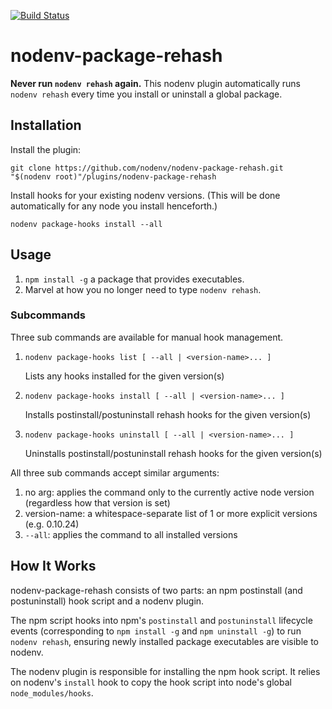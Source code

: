 [![Build Status](https://travis-ci.org/nodenv/nodenv-package-rehash.svg?branch=master)](https://travis-ci.org/nodenv/nodenv-package-rehash)

# nodenv-package-rehash

**Never run `nodenv rehash` again.** This nodenv plugin automatically
runs `nodenv rehash` every time you install or uninstall a global package.

## Installation

Install the plugin:

    git clone https://github.com/nodenv/nodenv-package-rehash.git "$(nodenv root)"/plugins/nodenv-package-rehash

Install hooks for your existing nodenv versions.
(This will be done automatically for any node you install henceforth.)

    nodenv package-hooks install --all

## Usage

1. `npm install -g` a package that provides executables.
2. Marvel at how you no longer need to type `nodenv rehash`.

### Subcommands

Three sub commands are available for manual hook management.

1. `nodenv package-hooks list [ --all | <version-name>... ]`

    Lists any hooks installed for the given version(s)

2. `nodenv package-hooks install [ --all | <version-name>... ]`

    Installs postinstall/postuninstall rehash hooks for the given version(s)

3. `nodenv package-hooks uninstall [ --all | <version-name>... ]`

    Uninstalls postinstall/postuninstall rehash hooks for the given version(s)

All three sub commands accept similar arguments:

1. no arg: applies the command only to the currently active node version (regardless how that version is set)
2. version-name: a whitespace-separate list of 1 or more explicit versions (e.g. 0.10.24)
3. `--all`: applies the command to all installed versions


## How It Works

nodenv-package-rehash consists of two parts: an npm postinstall (and
postuninstall) hook script and a nodenv plugin.

The npm script hooks into npm's `postinstall` and `postuninstall` lifecycle
events (corresponding to `npm install -g` and `npm uninstall -g`) to run
`nodenv rehash`, ensuring newly installed package executables are visible to
nodenv.

The nodenv plugin is responsible for installing the npm hook script. It
relies on nodenv's `install` hook to copy the hook script into node's global
`node_modules/hooks`.
